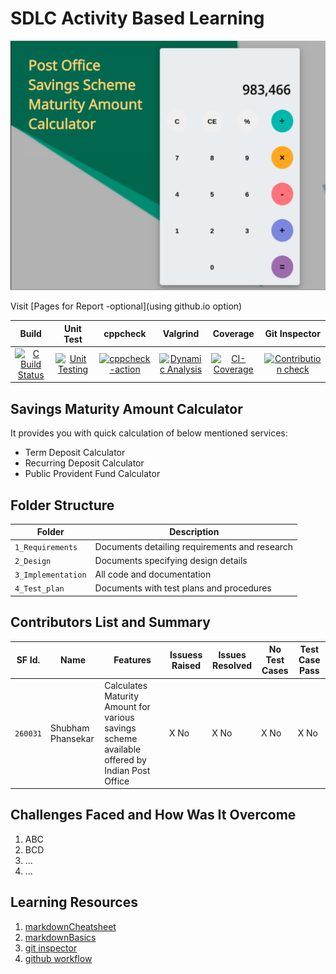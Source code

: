 # SDLC Activity Based Learning
![Banner](https://github.com/shubh-77/LnT_Mini_Project/blob/main/1_Requirements/banner1.png)

Visit [Pages for Report -optional](using github.io option)

|Build|Unit Test|cppcheck|Valgrind|Coverage|Git Inspector|
|:--:|:--:|:--:|:--:|:--:|:--:|
| [![C Build Status](https://github.com/shubh-77/LnT_Mini_Project/actions/workflows/cbuild.yml/badge.svg)](https://github.com/shubh-77/LnT_Mini_Project/actions/workflows/cbuild.yml) |[![Unit Testing](https://github.com/shubh-77/LnT_Mini_Project/actions/workflows/unitTesting.yml/badge.svg)](https://github.com/shubh-77/LnT_Mini_Project/actions/workflows/unitTesting.yml)|[![cppcheck-action](https://github.com/shubh-77/LnT_Mini_Project/actions/workflows/cppcheck.yml/badge.svg)](https://github.com/shubh-77/LnT_Mini_Project/actions/workflows/cppcheck.yml)|[![Dynamic Analysis](https://github.com/shubh-77/LnT_Mini_Project/actions/workflows/dynamic_code_quality.yml/badge.svg)](https://github.com/shubh-77/LnT_Mini_Project/actions/workflows/dynamic_code_quality.yml)|[![CI-Coverage](https://github.com/shubh-77/LnT_Mini_Project/actions/workflows/coverage.yml/badge.svg)](https://github.com/shubh-77/LnT_Mini_Project/actions/workflows/coverage.yml)|[![Contribution check](https://github.com/shubh-77/LnT_Mini_Project/actions/workflows/gitinspector.yml/badge.svg)](https://github.com/shubh-77/LnT_Mini_Project/actions/workflows/gitinspector.yml)|






## Savings Maturity Amount Calculator
It provides you with quick calculation of below mentioned services:

* Term Deposit Calculator
* Recurring Deposit Calculator
* Public Provident Fund Calculator







## Folder Structure
Folder             | Description
-------------------| -----------------------------------------
`1_Requirements`   | Documents detailing requirements and research
`2_Design`         | Documents specifying design details
`3_Implementation` | All code and documentation
`4_Test_plan`      | Documents with test plans and procedures









## Contributors List and Summary

SF Id. |  Name   |    Features    | Issuess Raised |Issues Resolved|No Test Cases|Test Case Pass
-------|---------|----------------|----------------|---------------|-------------|--------------
`260031` | Shubham Phansekar  | Calculates Maturity Amount for various savings scheme available offered by Indian Post Office   | X No     | X No   |X No   |X No     
   

## Challenges Faced and How Was It Overcome

1. ABC
2. BCD
3. ...
4. ...

## Learning Resources
1. [markdownCheatsheet](https://github.com/adam-p/markdown-here/wiki/Markdown-Cheatsheet)
2. [markdownBasics](https://guides.github.com/features/mastering-markdown/)
3. [git inspector](https://github.com/ejwa/gitinspector.git)
4. [github workflow](https://docs.github.com/en/actions/learn-github-action)
